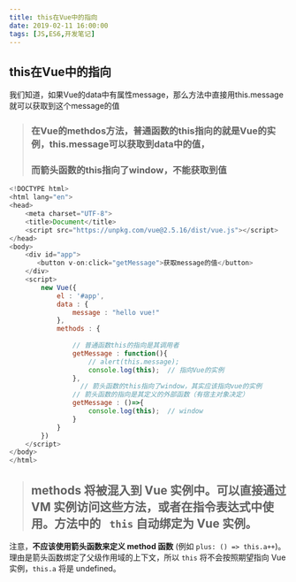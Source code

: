 ```yaml
---
title: this在Vue中的指向
date: 2019-02-11 16:00:00
tags: [JS,ES6,开发笔记]
---
```


## this在Vue中的指向

我们知道，如果Vue的data中有属性message，那么方法中直接用this.message就可以获取到这个message的值

> ### 在Vue的methdos方法，普通函数的this指向的就是Vue的实例，this.message可以获取到data中的值，
>  ### 而箭头函数的this指向了window，不能获取到值
```js
<!DOCTYPE html>
<html lang="en">
<head>
    <meta charset="UTF-8">
    <title>Document</title>
    <script src="https://unpkg.com/vue@2.5.16/dist/vue.js"></script>
</head>
<body>
    <div id="app">
       <button v-on:click="getMessage">获取message的值</button> 
    </div>
    <script>
        new Vue({
            el : '#app',
            data : {
                message : "hello vue!"
            },
            methods : {
              
                // 普通函数this的指向是其调用者
                getMessage : function(){
                    // alert(this.message);
                    console.log(this);  // 指向Vue的实例
                },
                  // 箭头函数的this指向了window，其实应该指向vue的实例
                // 箭头函数的指向是其定义的外部函数（有宿主对象决定）
                getMessage : ()=>{
                    console.log(this);  // window
                }
            }
        })
    </script>
</body>
</html>
```

 > ##   methods 将被混入到 Vue 实例中。可以直接通过 VM 实例访问这些方法，或者在指令表达式中使用。方法中的 ` this` 自动绑定为 Vue 实例。

 注意，**不应该使用箭头函数来定义 method 函数** (例如 `plus: () => this.a++`)。理由是箭头函数绑定了父级作用域的上下文，所以 `this` 将不会按照期望指向 Vue 实例，`this.a` 将是 undefined。

